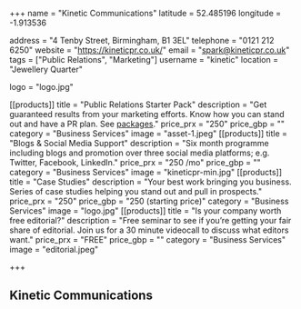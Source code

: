 +++
name = "Kinetic Communications"
latitude = 52.485196
longitude =  -1.913536

address = "4 Tenby Street, Birmingham, B1 3EL"
telephone = "0121 212 6250"
website = "https://kineticpr.co.uk/"
email = "spark@kineticpr.co.uk"
tags = ["Public Relations", "Marketing"]
username = "kinetic"
location = "Jewellery Quarter"

logo = "logo.jpg"

[[products]]
  title = "Public Relations Starter Pack"
  description = "Get guaranteed results from your marketing efforts. Know how you can stand out and have a PR plan. See [packages](https://kineticpr.co.uk/packages/kickstarter/)."
  price_prx = "250"
  price_gbp = ""
  category = "Business Services"
  image = "asset-1.jpeg"
[[products]]
  title = "Blogs & Social Media Support"
  description = "Six month programme including blogs and promotion over three social media platforms; e.g. Twitter, Facebook, LinkedIn."
  price_prx = "250 /mo"
  price_gbp = ""
  category = "Business Services"
  image = "kineticpr-min.jpg"
[[products]]
  title = "Case Studies"
  description = "Your best work bringing you business. Series of case studies helping you stand out and pull in prospects."
  price_prx = "250"
  price_gbp = "250 (starting price)"
  category = "Business Services"
  image = "logo.jpg"
[[products]]
  title = "Is your company worth free editorial?"
  description = "Free seminar to see if you’re getting your fair share of editorial. Join us for a 30 minute videocall to discuss what editors want."
  price_prx = "FREE"
  price_gbp = ""
  category = "Business Services"
  image = "editorial.jpeg"


+++

## Kinetic Communications
